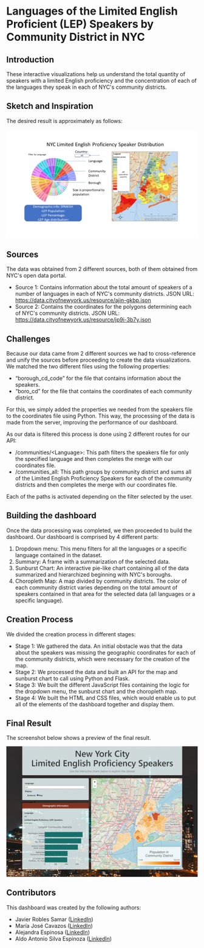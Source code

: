 <h1 class="p1">Languages of the Limited English Proficient (LEP) Speakers by Community District in NYC</h1>
<h2>Introduction</h2>
<p>These interactive visualizations help us understand the total quantity of speakers with a limited English proficiency and the concentration of each of the languages they speak in each of NYC's community districts.</p>
<h2>Sketch and Inspiration</h2>
<p>The desired result is approximately as follows:</p>
<p data-sourcepos="9:1-10:26" dir="auto"><a target="_blank" rel="noopener noreferrer" href="https://github.com/javrobs/nyc_lep_speakers/blob/main/images/draft.png"><img src="https://github.com/javrobs/nyc_lep_speakers/raw/main/images/draft.png" alt="draft" /></a></p>
<h2>Sources</h2>
<p>The data was obtained from 2 different sources, both of them obtained from NYC's open data portal.&nbsp;</p>
<ul>
<li>Source 1: Contains information about the total amount of speakers of a number of languages in each of NYC's community districts. JSON URL: <a href="https://data.cityofnewyork.us/resource/ajin-gkbp.json">https://data.cityofnewyork.us/resource/ajin-gkbp.json</a></li>
<li>Source 2: Contains the coordinates for the polygons determining each of NYC's community districts. JSON URL: <a href="https://data.cityofnewyork.us/resource/jp9i-3b7y.json">https://data.cityofnewyork.us/resource/jp9i-3b7y.json</a></li>
</ul>
<h2>Challenges</h2>
<p>Because our data came from 2 different sources we had to cross-reference and unify the sources before proceeding to create the data visualizations. We matched the two different files using the following properties:</p>
<ul>
<li>&ldquo;borough_cd_code&rdquo; for the file that contains information about the speakers.</li>
<li>&ldquo;boro_cd&rdquo; for the file that contains the coordinates of each community district.</li>
</ul>
<p>For this, we simply added the properties we needed from the speakers file to the coordinates file using Python. This way, the processing of the data is made from the server, improving the performance of our dashboard.</p>
<p>As our data is filtered this process is done using 2 different routes for our API:</p>
<ul>
<li>/communities/&lt;Language&gt;: This path filters the speakers file for only the specified language and then completes the merge with our coordinates file.</li>
<li>/communities_all: This path groups by community district and sums all of the Limited English Proficiency Speakers for each of the community districts and then completes the merge with our coordinates file.</li>
</ul>
<p>Each of the paths is activated depending on the filter selected by the user.</p>
<h2>Building the dashboard</h2>
<p>Once the data processing was completed, we then proceeded to build the dashboard. Our dashboard is comprised by 4 different parts:</p>
<ol>
<li>Dropdown menu: This menu filters for all the languages or a specific language contained in the dataset.</li>
<li>Summary: A frame with a summarization of the selected data.</li>
<li>Sunburst Chart: An interactive pie-like chart containing all of the data summarized and hierarchized beginning with NYC's boroughs.</li>
<li>Choropleth Map: A map divided by community districts. The color of each community district varies depending on the total amount of speakers contained in that area for the selected data (all languages or a specific language).</li>
</ol>
<h2>Creation Process</h2>
<p>We divided the creation process in different stages:</p>
<ul>
<li>Stage 1: We gathered the data. An initial obstacle was that the data about the speakers was missing the geographic coordinates for each of the community districts, which were necessary for the creation of the map.</li>
<li>Stage 2: We processed the data and built an API for the map and sunburst chart to call using Python and Flask.</li>
<li>Stage 3: We built the different JavaScript files containing the logic for the dropdown menu, the sunburst chart and the choropleth map.</li>
<li>Stage 4: We built the HTML and CSS files, which would enable us to put all of the elements of the dashboard together and display them.</li>
</ul>
<h2>Final Result</h2>
<p>The screenshot below shows a preview of the final result.</p>
<p><img src="https://github.com/javrobs/nyc_lep_speakers/blob/main/images/dashboard_map.png?raw=true" alt="dashboard_map.png" style="display: block; margin-left: auto; margin-right: auto;" /></p>
<h2>Contributors</h2>
<p>This dashboard was created by the following authors:</p>
<ul>
<li>Javier Robles Samar (<a href="https://www.linkedin.com/in/javier-robles-samar/">LinkedIn</a>)</li>
<li>Mar&iacute;a Jos&eacute; Cavazos (<a href="https://www.linkedin.com/in/marijose-cavazos-b2a353110/">LinkedIn</a>)</li>
<li>Alejandra Espinosa (<a href="https://www.linkedin.com/in/z-ale-espinosa/">LinkedIn</a>)</li>
<li>Aldo Antonio Silva Espinoza (<a href="https://www.linkedin.com/in/aldoslv/">LinkedIn</a>)</li>
</ul>
